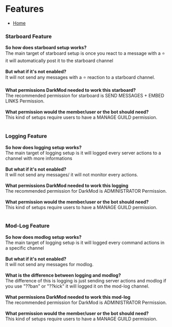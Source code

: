 <h1>Features</h1>
<p>
  <ul>
    <li><a href = "README.md">Home</a></li>
    </ul>
  </p>
<h3>Starboard Feature</h3>
<p>
  <b>So how does starboard setup works?</b><br> The main target of starboard setup is once you react to a message with a ⭐ it will automatically post it to the starboard channel<br><br>
  <b>But what if it's not enabled?</b> <br>It will not send any messages with a ⭐ reaction to a starboard channel.<br><br>
  <b>What permissions DarkMod needed to work this starboard?</b><br> The recommended permission for starboard is SEND MESSAGES + EMBED LINKS Permission.<br><br>
  <b>What permission would the member/user or the bot should need?</b> <br>This kind of setups require users to have a MANAGE GUILD permission.<br><br>
  </p>
  <h3>Logging Feature</h3>
<p>
  <b>So how does logging setup works?</b><br> The main target of logging setup is it will logged every server actions to a channel with more informations<br><br>
  <b>But what if it's not enabled?</b> <br>It will not send any messages/ it will not monitor every actions.<br><br>
    <b>What permissions DarkMod needed to work this logging</b><br> The recommended permission for DarkMod is ADMINISTRATOR Permission.<br><br>
  <b>What permission would the member/user or the bot should need?</b> <br>This kind of setups require users to have a MANAGE GUILD permission.<br><br>
  </p>

  <h3>Mod-Log Feature</h3>
<p>
  <b>So how does modlog setup works?</b><br> The main target of logging setup is it will logged every command actions in a specific channel<br><br>
  <b>But what if it's not enabled?</b> <br>It will not send any messages for modlog.<br><br>
    <b>What is the difference between logging and modlog?</b> <br>The difference of this is logging is just sending server actions and modlog if you use "??ban" or "??kick" it will logged it on the mod-log channel.<br><br>
    <b>What permissions DarkMod needed to work this mod-log</b><br> The recommended permission for DarkMod is ADMINISTRATOR Permission.<br><br>
  <b>What permission would the member/user or the bot should need?</b> <br>This kind of setups require users to have a MANAGE GUILD permission.<br><br>
  </p>

